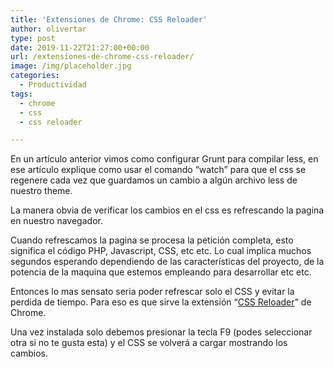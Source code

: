 ```yaml
---
title: 'Extensiones de Chrome: CSS Reloader'
author: olivertar
type: post
date: 2019-11-22T21:27:00+00:00
url: /extensiones-de-chrome-css-reloader/
image: /img/placeholder.jpg
categories:
  - Productividad
tags:
  - chrome
  - css
  - css reloader

---
```

En un artículo anterior vimos como configurar Grunt para compilar less, en ese artículo explique como usar el comando &#8220;watch&#8221; para que el css se regenere cada vez que guardamos un cambio a algún archivo less de nuestro theme.

La manera obvia de verificar los cambios en el css es refrescando la pagina en nuestro navegador.

Cuando refrescamos la pagina se procesa la petición completa, esto significa el código PHP, Javascript, CSS, etc etc. Lo cual implica muchos segundos esperando dependiendo de las características del proyecto, de la potencia de la maquina que estemos empleando para desarrollar etc etc.

Entonces lo mas sensato seria poder refrescar solo el CSS y evitar la perdida de tiempo. Para eso es que sirve la extensión &#8220;[CSS Reloader](https://chrome.google.com/webstore/detail/css-reloader/dnfpcpfijpdhabaoieccoclghgplmpbd)&#8221; de Chrome.

Una vez instalada solo debemos presionar la tecla F9 (podes seleccionar otra si no te gusta esta) y el CSS se volverá a cargar mostrando los cambios.